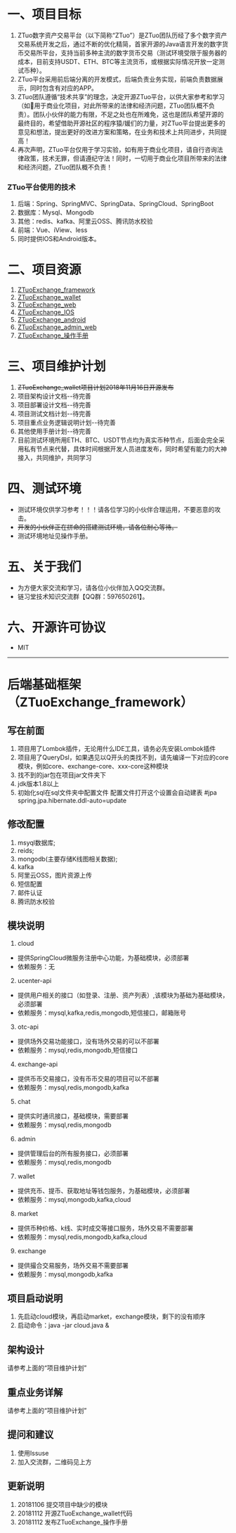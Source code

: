 # 一、项目目标
1. ZTuo数字资产交易平台（以下简称“ZTuo”）是ZTuo团队历经了多个数字资产交易系统开发之后，通过不断的优化精简，首家开源的Java语言开发的数字货币交易所平台，支持当前多种主流的数字货币交易（测试环境受限于服务器的成本，目前支持USDT、ETH、BTC等主流货币，或根据实际情况开放一定测试币种）。
2. ZTuo平台采用前后端分离的开发模式，后端负责业务实现，前端负责数据展示，同时包含有对应的APP。
3. ZTuo团队遵循“技术共享”的理念，决定开源ZTuo平台，以供大家参考和学习（如用于商业化项目，对此所带来的法律和经济问题，ZTuo团队概不负责）。团队小伙伴的能力有限，不足之处也在所难免，这也是团队希望开源的最终目的，希望借助开源社区的程序猿/媛们的力量，对ZTuo平台提出更多的意见和想法，提出更好的改进方案和策略，在业务和技术上共同进步，共同提高！
4. 再次声明，ZTuo平台仅用于学习实验，如有用于商业化项目，请自行咨询法律政策，技术无罪，但请遵纪守法！同时，一切用于商业化项目所带来的法律和经济问题，ZTuo团队概不负责！

### ZTuo平台使用的技术
1. 后端：Spring、SpringMVC、SpringData、SpringCloud、SpringBoot
2. 数据库：Mysql、Mongodb
3. 其他：redis、kafka、阿里云OSS、腾讯防水校验
4. 前端：Vue、iView、less
5. 同时提供IOS和Android版本。

# 二、项目资源
1. [ZTuoExchange_framework](https://gitee.com/ZTuo_FFFF/ZTuoExchange_framework)
2. [ZTuoExchange_wallet](https://gitee.com/ZTuo_FFFF/ZTuoExchange_wallet)
3. [ZTuoExchange_web](https://gitee.com/ZTuo_FFFF/ZTuoExchange_web)
4. [ZTuoExchange_IOS](https://gitee.com/ZTuo_FFFF/ZTuoExchange_IOS)
5. [ZTuoExchange_android](https://gitee.com/ZTuo_FFFF/ZTuoExchange_android)
6. [ZTuoExchange_admin_web](https://gitee.com/ZTuo_FFFF/ZTuoExchange_admin_web)
7. [ZTuoExchange_操作手册](https://ztuo_ffff.gitee.io/ztuoexchange_caozuoshouce)

# 三、项目维护计划
1. ~~ZTuoExchange_wallet项目计划2018年11月16日开源发布~~
2. 项目架构设计文档--待完善
3. 项目部署设计文档--待完善
4. 项目测试文档计划--待完善
5. 项目重点业务逻辑说明计划--待完善
6. 其他使用手册计划--待完善
7. 目前测试环境所用ETH、BTC、USDT节点均为真实币种节点，后面会完全采用私有节点来代替，具体时间根据开发人员进度发布，同时希望有能力的大神接入，共同维护，共同学习

# 四、测试环境
* 测试环境仅供学习参考！！！请各位学习的小伙伴合理运用，不要恶意的攻击。
* ~~开发的小伙伴正在拼命的搭建测试环境，请各位耐心等待。~~
* 测试环境地址见操作手册。

# 五、关于我们
* 为方便大家交流和学习，请各位小伙伴加入QQ交流群。
* 链习堂技术知识交流群【QQ群：597650261】。


# 六、开源许可协议
* MIT
---

# 后端基础框架（ZTuoExchange_framework）

## 写在前面
1. 项目用了Lombok插件，无论用什么IDE工具，请务必先安装Lombok插件
2. 项目用了QueryDsl，如果遇见以Q开头的类找不到，请先编译一下对应的core模块，例如core、exchange-core、xxx-core这种模块
3. 找不到的jar包在项目jar文件夹下
4. jdk版本1.8以上
5. 初始化sql在sql文件夹中配置文件
配置文件打开这个设置会自动建表
#jpa
spring.jpa.hibernate.ddl-auto=update

## 修改配置
1. msyql数据库;
2. reids;
3. mongodb(主要存储K线图相关数据);
4. kafka
5. 阿里云OSS，图片资源上传
6. 短信配置
7. 邮件认证
8. 腾讯防水校验

## 模块说明
1. cloud
* 提供SpringCloud微服务注册中心功能，为基础模块，必须部署
* 依赖服务：无
2. ucenter-api
* 提供用户相关的接口（如登录、注册、资产列表）,该模块为基础为基础模块，必须部署
* 依赖服务：mysql,kafka,redis,mongodb,短信接口，邮箱账号
3. otc-api
* 提供场外交易功能接口，没有场外交易的可以不部署
* 依赖服务：mysql,redis,mongodb,短信接口
4. exchange-api
* 提供币币交易接口，没有币币交易的项目可以不部署
* 依赖服务：mysql,redis,mongodb,kafka
5. chat
* 提供实时通讯接口，基础模块，需要部署
* 依赖服务：mysql,redis,mongodb
6. admin
* 提供管理后台的所有服务接口，必须部署
* 依赖服务：mysql,redis,mongodb
7. wallet
* 提供充币、提币、获取地址等钱包服务，为基础模块，必须部署
* 依赖服务：mysql,mongodb,kafka,cloud
8. market
* 提供币种价格、k线、实时成交等接口服务，场外交易不需要部署
* 依赖服务：mysql,redis,mongodb,kafka,cloud
9. exchange
* 提供撮合交易服务，场外交易不需要部署
* 依赖服务：mysql,mongodb,kafka

## 项目启动说明
 1. 先启动cloud模块，再启动market，exchange模块，剩下的没有顺序
 2. 启动命令：java -jar cloud.java &
 
## 架构设计
请参考上面的“项目维护计划”

## 重点业务详解
请参考上面的“项目维护计划”

## 提问和建议
1. 使用Issuse
2. 加入交流群，二维码见上方

## 更新说明
1. 20181106 提交项目中缺少的模块
2. 20181112 开源ZTuoExchange_wallet代码
3. 20181112 发布ZTuoExchange_操作手册
